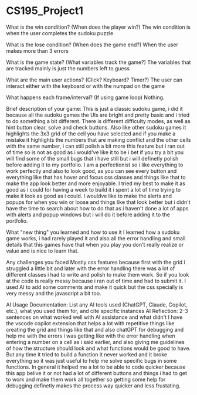 # CS195_Project1
What is the win condition? (When does the player win?)
The win condition is when the user completes the sudoku puzzle

What is the lose condition? (When does the game end?)
When the user makes more than 3 errors

What is the game state? (What variables track the game?)
The variables that are tracked mainly is just the numbers left to guess

What are the main user actions? (Click? Keyboard? Timer?)
The user can interact either with the keyboard or with the numpad on the game

What happens each frame/interval? (If using game loop)
Nothing.

Brief description of your game:
This is just a classic sudoku game, i did it because all the sudoku games the UIs are bright and pretty basic and i tried to do something a bit different. There is different difficulty modes, as well as hint button clear, solve and check buttons. Also like other sudoku games it highlights the 3x3 grid of the cell you have selected and if you make a mistake it highlights the numbers that are making conflict and the other cells with the same number, i can still polish a bit more this feature but i ran out of time so is not as good as i would've like it to be i bet if you try a bit you will find some of the small bugs that i have still but i will definetly polish before adding it to my portfolio. I am a perfectionist so i like everything to work perfectly and also to look good, as you can see every button and everything like that has hover and focus css classes and things like that to make the app look better and more enjoyable. I tried my best to make it as good as i could for having a week to build it i spent a lot of time trying to make it look as good as i could. I wouldve like to make the alerts and popups for when you win or loose and things like that look better but i didn't have the time to search about how to do that as i haven't done a lot of apps with alerts and popup windows but i will do it before adding it to the portfolio. 

What "new thing" you learned and how to use it
I learned how a sudoku game works, i had rarely played it and also all the error handling and small details that this games have that when you play you don't really realize or value and is nice to learn that.

Any challenges you faced
Mostly css features because first with the grid i struggled a little bit and later with the error handling there was a lot of different classes i had to write and polish to make them work. So if you look at the code is really messy because i ran out of time and had to submit it. I used AI to add some comments and make it quick but the css specially is very messy and the javascript a bit too. 

AI Usage Documentation: List any AI tools used (ChatGPT, Claude, Copilot, etc.), what you used them for, and cite specific instances
AI Reflection: 2-3 sentences on what worked well with AI assistance and what didn't
I have the vscode copilot extension that helps a lot with repetitive things like creating the grid and things like that and also chatGPT for debugging and help me with the errors i was getting like with the error handling when entering a number on a cell as i said earlier, and also giving me guidelines of how the structure should look and what functions would be good to have. But any time it tried to build a function it never worked and it broke everything so it was just useful to help me solve specific bugs in some functions. In general it helped me a lot to be able to code quicker because this app belive it or not had a lot of different buttons and things i had to get to work and make them work all together so getting some help for debugging definetly makes the process way quicker and less frustating. 

